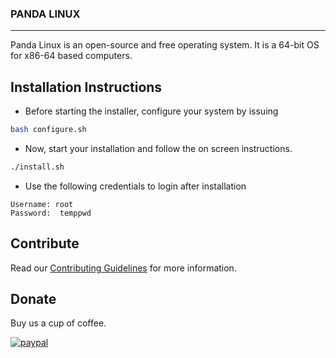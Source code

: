 ### PANDA LINUX
---

Panda Linux is an open-source and free operating system. It is a 64-bit OS for x86-64 based computers.

## Installation Instructions

- Before starting the installer, configure your system by issuing

```sh
bash configure.sh
```

- Now, start your installation and follow the on screen instructions.

```sh
./install.sh
```

- Use the following credentials to login after installation

```
Username: root
Password:  temppwd
```
## Contribute

Read our [Contributing Guidelines](Contributing.md) for more information.

## Donate

Buy us a cup of coffee.

[![paypal](https://www.paypalobjects.com/en_US/i/btn/btn_donateCC_LG.gif)](https://www.paypal.com/cgi-bin/webscr?cmd=_s-xclick&hosted_button_id=ZJDFMDKR9X6P8)